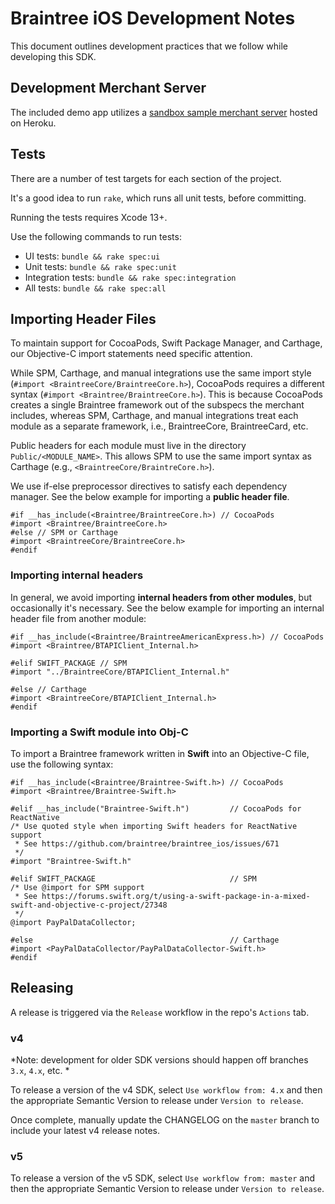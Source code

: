 # Braintree iOS Development Notes

This document outlines development practices that we follow while developing this SDK.

## Development Merchant Server

The included demo app utilizes a [sandbox sample merchant server](https://braintree-sample-merchant.herokuapp.com) hosted on Heroku.

## Tests

There are a number of test targets for each section of the project.

It's a good idea to run `rake`, which runs all unit tests, before committing.

Running the tests requires Xcode 13+.

Use the following commands to run tests:
* UI tests: `bundle && rake spec:ui`
* Unit tests: `bundle && rake spec:unit`
* Integration tests: `bundle && rake spec:integration`
* All tests: `bundle && rake spec:all`

## Importing Header Files

To maintain support for CocoaPods, Swift Package Manager, and Carthage, our Objective-C import statements need specific attention.

While SPM, Carthage, and manual integrations use the same import style (`#import <BraintreeCore/BraintreeCore.h>`), CocoaPods requires a different syntax (`#import <Braintree/BraintreeCore.h>`). This is because CocoaPods creates a single Braintree framework out of the subspecs the merchant includes, whereas SPM, Carthage, and manual integrations treat each module as a separate framework, i.e., BraintreeCore, BraintreeCard, etc.

Public headers for each module must live in the directory `Public/<MODULE_NAME>`. This allows SPM to use the same import syntax as Carthage (e.g., `<BraintreeCore/BraintreCore.h>`).

We use if-else preprocessor directives to satisfy each dependency manager. See the below example for importing a **public header file**.

```objc
#if __has_include(<Braintree/BraintreeCore.h>) // CocoaPods
#import <Braintree/BraintreeCore.h>
#else // SPM or Carthage
#import <BraintreeCore/BraintreeCore.h>
#endif
```

### Importing internal headers

In general, we avoid importing **internal headers from other modules**, but occasionally it's necessary. See the below example for importing an internal header file from another module:
```objc
#if __has_include(<Braintree/BraintreeAmericanExpress.h>) // CocoaPods
#import <Braintree/BTAPIClient_Internal.h>

#elif SWIFT_PACKAGE // SPM
#import "../BraintreeCore/BTAPIClient_Internal.h"

#else // Carthage
#import <BraintreeCore/BTAPIClient_Internal.h>
#endif
```

### Importing a Swift module into Obj-C

To import a Braintree framework written in **Swift** into an Objective-C file, use the following syntax:
```objc
#if __has_include(<Braintree/Braintree-Swift.h>) // CocoaPods
#import <Braintree/Braintree-Swift.h>

#elif __has_include("Braintree-Swift.h")         // CocoaPods for ReactNative
/* Use quoted style when importing Swift headers for ReactNative support
 * See https://github.com/braintree/braintree_ios/issues/671
 */
#import "Braintree-Swift.h"

#elif SWIFT_PACKAGE                              // SPM
/* Use @import for SPM support
 * See https://forums.swift.org/t/using-a-swift-package-in-a-mixed-swift-and-objective-c-project/27348
 */
@import PayPalDataCollector;

#else                                            // Carthage
#import <PayPalDataCollector/PayPalDataCollector-Swift.h>
#endif
```

## Releasing

A release is triggered via the `Release` workflow in the repo's `Actions` tab.

### v4

*Note: development for older SDK versions should happen off branches `3.x`, `4.x`, etc. *

To release a version of the v4 SDK, select `Use workflow from: 4.x` and then the appropriate Semantic Version to release under `Version to release`.

Once complete, manually update the CHANGELOG on the `master` branch to include your latest v4 release notes.

### v5

To release a version of the v5 SDK, select `Use workflow from: master` and then the appropriate Semantic Version to release under `Version to release`.
